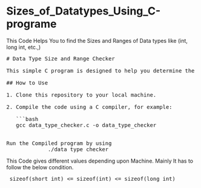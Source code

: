 # Sizes_of_Datatypes_Using_C-programe
This Code Helps You to find the Sizes and Ranges of Data types like (int, long int, etc.,)
<pre># Data Type Size and Range Checker

This simple C program is designed to help you determine the size and range of different data types such as `int`, `long int`, `char`, `short int`, `unsigned int`, and `signed int`. It's a handy tool to get a better understanding of the data types on your system.

## How to Use

1. Clone this repository to your local machine.

2. Compile the code using a C compiler, for example:

   ```bash
   gcc data_type_checker.c -o data_type_checker

   
Run the Compiled program by using
             ./data_type_checker</pre>

             
<p>This Code gives different values depending upon Machine. Mainly It has to follow the below condition.</p>
<pre> sizeof(short int) <= sizeof(int) <= sizeof(long int) </pre>
